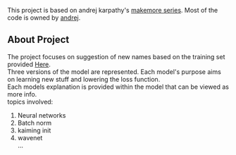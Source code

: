This project is based on andrej karpathy's <a href="https://www.youtube.com/playlist?list=PLAqhIrjkxbuWI23v9cThsA9GvCAUhRvKZ">makemore series</a>. Most of the code is owned by  <a href="https://karpathy.ai/">andrej</a>.

## About Project
The project focuses on suggestion of new names based on the training set provided  <a href="https://raw.githubusercontent.com/karpathy/makemore/master/names.txt">Here</a>.<br />
Three versions of the model are represented. Each model's purpose aims on learning new stuff and lowering the loss function.<br />
Each models explanation is provided within the model that can be viewed as more info.<br />
topics involved:
1. Neural networks
2. Batch norm 
3. kaiming init
4. wavenet <br />
...